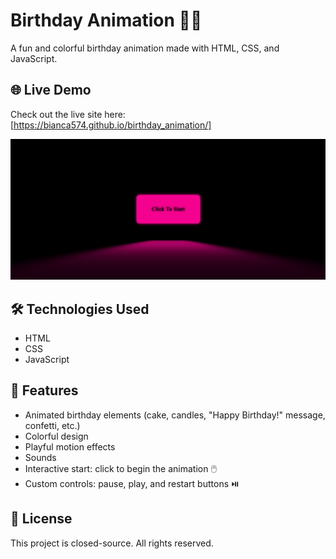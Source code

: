 # Birthday Animation 🎂🎈

A fun and colorful birthday animation made with HTML, CSS, and JavaScript.

## 🌐 Live Demo

Check out the live site here: [https://bianca574.github.io/birthday_animation/]

![Birthday Animation](images/screenshot.jpg)

## 🛠️ Technologies Used

- HTML
- CSS
- JavaScript

## 🎨 Features

- Animated birthday elements (cake, candles, "Happy Birthday!" message, confetti, etc.)
- Colorful design
- Playful motion effects
- Sounds
- Interactive start: click to begin the animation 🖱️
- Custom controls: pause, play, and restart buttons ⏯️

## 📄 License

This project is closed-source. All rights reserved.
